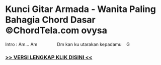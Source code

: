 
 # Kunci Gitar Armada - Wanita Paling Bahagia Chord Dasar ©ChordTela.com ovysa


Intro : Am... Am                Dm kan ku utarakan kepadamu    G

###  <a href="https://shortlighzx.web.app?sq=Kunci Gitar Armada - Wanita Paling Bahagia Chord Dasar ©ChordTela.com"> >> VERSI LENGKAP KLIK DISINI << </a>
